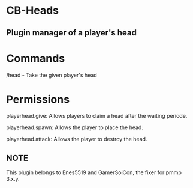 # CB-Heads
## Plugin manager of a player's head
# Commands
/head <player> - Take the given player's head
# Permissions
playerhead.give: Allows players to claim a head after the waiting periode.

playerhead.spawn: Allows the player to place the head.

playerhead.attack: Allows the player to destroy the head.

## NOTE
This plugin belongs to Enes5519 and GamerSoiCon, the fixer for pmmp 3.x.y.

